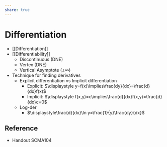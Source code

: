 ```yaml
---
share: true
---
```


# Differentiation

- [[Differentiation]]
- [[Differentiability]]
	- Discontinuous (DNE)
	- Vertex (DNE)
	- Vertical Asymptote ($\pm\infty$)
- Technique for finding derivatives
	- Explicit differentiation vs Implicit differentiation
		- Explicit: $\displaystyle y=f(x)\implies\frac{dy}{dx}=\frac{d}{dx}f(x)$
		- Implicit: $\displaystyle f(x,y)=c\implies\frac{d}{dx}f(x,y)=\frac{d}{dx}c=0$
	- Log-der
		- $\displaystyle\frac{d}{dx}\ln y=\frac{1}{y}\frac{dy}{dx}$

## Reference

- Handout SCMA104
